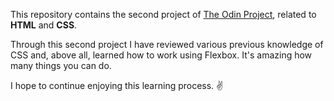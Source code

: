 This repository contains the second project of <a href="https://www.theodinproject.com/lessons/foundations-landing-page">The Odin Project</a>, related to **HTML** and **CSS**.

Through this second project I have reviewed various previous knowledge of CSS and, above all, learned how to work using Flexbox. It's amazing how many things you can do.

I hope to continue enjoying this learning process. :v: